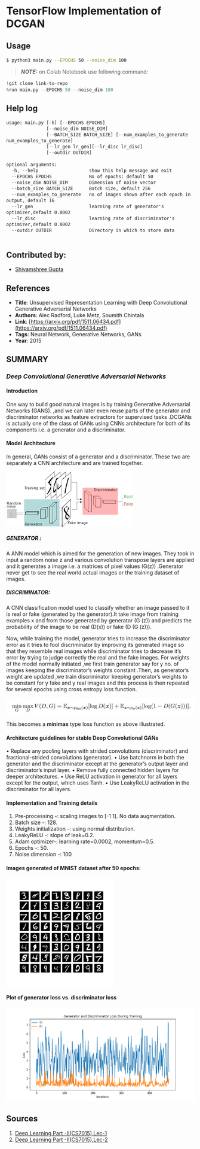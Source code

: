 # TensorFlow Implementation of DCGAN 
## Usage
```bash
$ python3 main.py --EPOCHS 50 --noise_dim 100
```
> **_NOTE:_** on Colab Notebook use following command:
```python
!git clone link-to-repo
%run main.py --EPOCHS 50 --noise_dim 100
```

## Help log
```
usage: main.py [-h] [--EPOCHS EPOCHS]
               [--noise_dim NOISE_DIM] 
               [--BATCH_SIZE BATCH_SIZE] [--num_examples_to_generate num_examples_to_generate]
               [--lr_gen lr_gen][--lr_disc lr_disc]
               [--outdir OUTDIR]

optional arguments:
  -h, --help                   show this help message and exit
  --EPOCHS EPOCHS              No of epochs: default 50 
  --noise_dim NOISE_DIM        Dimension of noise vector
  --batch_size BATCH_SIZE      Batch size, default 256
  --num_examples_to_generate   no of images shown after each epoch in output, default 16
  --lr_gen                     learning rate of generator's optimizer,default 0.0002
  --lr_disc                    learning rate of discriminator's optimizer,default 0.0002
  --outdir OUTDIR              Directory in which to store data
                        
  ```

## Contributed by:
* [Shivamshree Gupta](https://github.com/shvmshri)

## References

* **Title**: Unsupervised Representation Learning with Deep Convolutional Generative Adversarial Networks
* **Authors**: Alec Radford, Luke Metz, Soumith Chintala
* **Link**: [https://arxiv.org/pdf/1511.06434.pdf](https://arxiv.org/pdf/1511.06434.pdf)
* **Tags**: Neural Network, Generative Networks, GANs
* **Year**: 2015

## SUMMARY
### *Deep Convolutional Generative Adversarial Networks*
#### Introduction	
One way to build good natural images is by training Generative Adversarial Networks (GANS). ,and we can later even reuse parts of the generator and discriminator networks as feature extractors for supervised tasks .DCGANs is actually one of the class of GANs using CNNs architecture for both of its components i.e.  a generator and a discriminator.
#### Model Architecture	
In general, GANs consist of a generator and a discriminator. These two are separately a CNN architecture and are trained together.

![alt text](https://github.com/shvmshri/DCGAN_Tensorflow/blob/master/images/DG.png) 
##### GENERATOR :
A ANN model which is aimed for the generation of new images. They took in input a random noise z and various convolution transpose layers are applied and it generates a image i.e. a matrices of pixel values (G(z)) .Generator never get to see the real world actual images or the training dataset of images.
##### DISCRIMINATOR:
A CNN classification model used to classify whether an image passed to it is real or fake (generated by the generator).It take image from training examples x and from those generated by generator (G (z)) and predicts the probability of the image to be real (D(x)) or fake (D (G (z))).

Now, while training the model, generator tries to increase the discriminator error as it tries to fool discriminator by improving its generated image so that they resemble real images while discriminator tries to decrease it’s error by trying to judge correctly the real and the fake images. For weights of the model normally initiated ,we first train generator say for y no. of images keeping the discriminator’s weights constant .Then, as generator’s weight are updated ,we train discriminator keeping generator’s weights to be constant for y fake and y real images and this process is then repeated for several epochs using cross entropy loss function.

![alt text](https://github.com/shvmshri/DCGAN_Tensorflow/blob/master/images/loss%20eq.jpg) 

This becomes a __minimax__ type loss function as above illustrated.

#### Architecture guidelines for stable Deep Convolutional GANs
  • Replace any pooling layers with strided convolutions (discriminator) and fractional-strided convolutions (generator).
  • Use batchnorm in both the generator and the discriminator except at the generator’s output layer and discriminator’s input layer. 
  • Remove fully connected hidden layers for deeper architectures. 
  • Use ReLU activation in generator for all layers except for the output, which uses Tanh. 
  • Use LeakyReLU activation in the discriminator for all layers.

#### Implementation and Training details
1.	Pre-processing -: scaling images to [-1 1]. No data augmentation.
2.	Batch size -: 128.
3.	Weights initialization -: using normal distribution.
4.	LeakyReLU -: slope of leak=0.2.
5.	Adam optimizer-: learning rate=0.0002, momentum=0.5.
6.	Epochs -: 50.
7.	Noise dimension -: 100

#### Images generated of MNIST dataset after 50 epochs:

![alt text](https://github.com/shvmshri/DCGAN_Tensorflow/blob/master/images/image_at_epoch_0050.png) 

#### Plot of generator loss vs. discriminator loss

![alt text](https://github.com/shvmshri/DCGAN_Tensorflow/blob/master/images/loss_plot.png) 

## Sources
1. [Deep Learning Part -II(CS7015),Lec-1](https://www.youtube.com/watch?v=1ju4qmdtRdY&t=142s)
2. [Deep Learning Part -II(CS7015),Lec-2](https://www.youtube.com/watch?v=uyuYfTMHZM0)
